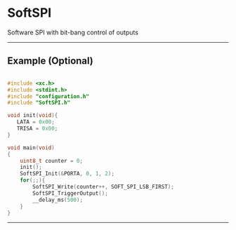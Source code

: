 # SoftSPI
Software SPI with bit-bang control of outputs

---

## Example (Optional)

```c

#include <xc.h>
#include <stdint.h>
#include "configuration.h"
#include "SoftSPI.h"

void init(void){
   LATA = 0x00;
   TRISA = 0x00;
}

void main(void)
{
    uint8_t counter = 0;
    init();
    SoftSPI_Init(&PORTA, 0, 1, 2);
    for(;;){
        SoftSPI_Write(counter++, SOFT_SPI_LSB_FIRST);
        SoftSPI_TriggerOutput();
        __delay_ms(500);
    }
}

```

---
